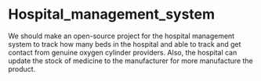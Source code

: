 # Hospital_management_system
We should make an open-source project for the hospital management system to track how many beds in the hospital and able to track and get contact from genuine oxygen cylinder providers. Also, the hospital can update the stock of medicine to the manufacturer for more manufacture the product.

